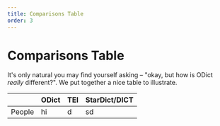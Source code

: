 ```yaml
---
title: Comparisons Table
order: 3
---
```


# Comparisons Table

It's only natural you may find yourself asking – "okay, but how is ODict _really_ different?". We put together a nice table to illustrate.

|        | ODict | TEI | StarDict/DICT |
| ------ | ----- | --- | ------------- |
| People | hi    | d   | sd            |